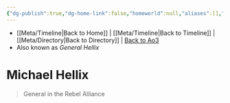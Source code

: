 ```yaml
---
{"dg-publish":true,"dg-home-link":false,"homeworld":null,"aliases":[],"tags":["galacticsenate imperialsenate newrepublicsenate","character","unfinished"],"permalink":"/characters/michael-hellix/","dgHomeLink":false,"dgPassFrontmatter":true}
---
```


- [[Meta/Timeline\|Back to Home]] | [[Meta/Timeline\|Back to Timeline]] | [[Meta/Directory\|Back to Directory]] | [Back to Ao3](https://archiveofourown.org/works/19334440/chapters/45992584)
- Also known as *General Hellix*

# Michael Hellix
>General in the Rebel Alliance

